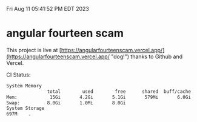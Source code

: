 Fri Aug 11 05:41:52 PM EDT 2023

# angular fourteen scam


This project is live at [https://angularfourteenscam.vercel.app/](https://angularfourteenscam.vercel.app/ "dog!") thanks to Github and Vercel.

CI Status: 

```bash
System Memory
               total        used        free      shared  buff/cache   available
Mem:            15Gi       4.2Gi       5.1Gi       579Mi       6.0Gi        10Gi
Swap:          8.0Gi       1.0Mi       8.0Gi
System Storage
697M	.
```
```bash

